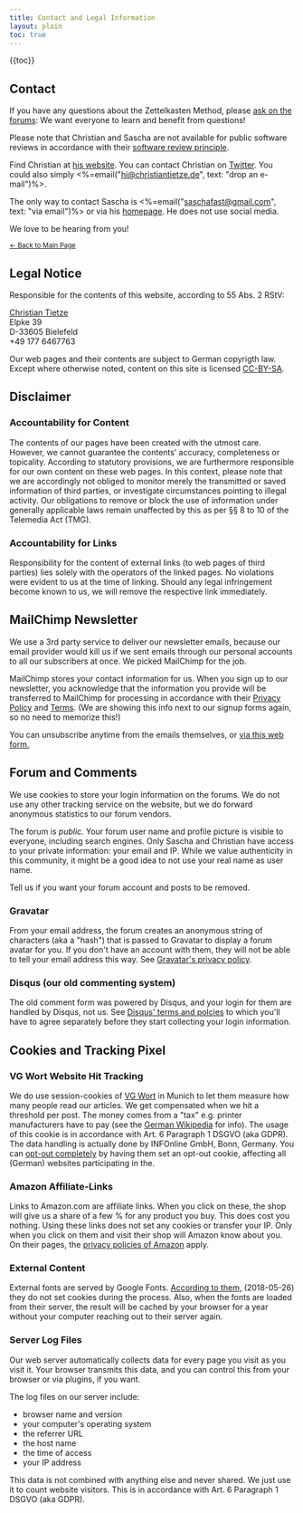 ```yaml
---
title: Contact and Legal Information
layout: plain
toc: true
---
```


{{toc}}


## Contact ##

If you have any questions about the Zettelkasten Method, please <a href="https://forum.zettelkasten.de/">ask on the forums</a>: We want everyone to learn and benefit from questions!

<aside class="note">
    <p>Please note that Christian and Sascha are not available for public software reviews in accordance with their <a href="/our-software-review-policy/">software review principle</a>.</p>
</aside>

Find Christian at <a href="http://christiantietze.de" title="Christian Tietze">his website</a>.
You can contact Christian on
<a href="https://twitter.com/ctietze">Twitter</a>.
You could also simply <%=email("hi@christiantietze.de", text: "drop an e-mail")%>.

The only way to contact Sascha is <%=email("saschafast@gmail.com", text: "via email")%> or via his <a href="http://saschafast.de" lang="de">homepage</a>. He does not use social media.

We love to be hearing from you!

<small><a href="/">&larr; Back to Main Page</a></small>


## Legal Notice ##

Responsible for the contents of this website, according to 55 Abs. 2 RStV:

<p class="vcard">
  <span class="fn"><a href="mailto:christian.tietze@gmail.com" class="email">Christian Tietze</a></span><br/>
  <span class="adr home"><span class="street-address">Elpke 39</span><br/>
  <span class="postal-code">D-33605</span> <span class="locality">Bielefeld</span></span><br/>
  <span class="mobile">+49 177 6467763</span>
</p>

Our web pages and their contents are subject to German copyrigth law. Except where otherwise noted, content on this site is licensed <a rel="license" href="http://creativecommons.org/licenses/by-sa/4.0/">CC-BY-SA</a>.



## Disclaimer ##

### Accountability for Content ###

The contents of our pages have been created with the utmost care. However, we cannot guarantee the contents’ accuracy, completeness or topicality. According to statutory provisions, we are furthermore responsible for our own content on these web pages. In this context, please note that we are accordingly not obliged to monitor merely the transmitted or saved information of third parties, or investigate circumstances pointing to illegal activity. Our obligations to remove or block the use of information under generally applicable laws remain unaffected by this as per §§ 8 to 10 of the Telemedia Act (TMG).

### Accountability for Links ###

Responsibility for the content of external links (to web pages of third parties) lies solely with the operators of the linked pages. No violations were evident to us at the time of linking. Should any legal infringement become known to us, we will remove the respective link immediately.



## MailChimp Newsletter ##

We use a 3rd party service to deliver our newsletter emails, because our email provider would kill us if we sent emails through our personal accounts to all our subscribers at once. We picked MailChimp for the job.

MailChimp stores your contact information for us. When you sign up to our newsletter, you acknowledge that the information you provide will be transferred to MailChimp for processing in accordance with their [Privacy Policy](https://mailchimp.com/legal/privacy/) and [Terms](https://mailchimp.com/legal/terms/). (We are showing this info next to our signup forms again, so no need to memorize this!)

You can unsubscribe anytime from the emails themselves, or [via this web form.](https://christiantietze.us5.list-manage.com/unsubscribe?u=9aad95d757e454078fe42ae23&id=d06cc48a0f)



## Forum and Comments ##

We use cookies to store your login information on the forums. We do not use any other tracking service on the website, but we do forward anonymous statistics to our forum vendors.

The forum is _public._ Your forum user name and profile picture is visible to everyone, including search engines. Only Sascha and Christian have access to your private information: your email and IP. While we value authenticity in this community, it might be a good idea to not use your real name as user name.

Tell us if you want your forum account and posts to be removed.

### Gravatar ###

From your email address, the forum creates an anonymous string of characters (aka a "hash") that is passed to Gravatar to display a forum avatar for you. If you don't have an account with them, they will not be able to tell your email address this way. See <a href="https://automattic.com/privacy/">Gravatar's privacy policy</a>.

### Disqus (our old commenting system) ###

The old comment form was powered by Disqus, and your login for them are handled by Disqus, not us. See <a href="https://help.disqus.com/terms-and-policies">Disqus' terms and polcies</a> to which you'll have to agree separately before they start collecting your login information.</p>




## Cookies and Tracking Pixel ##

### VG Wort Website Hit Tracking ###

We do use session-cookies of <a href="http://vgwort.de/">VG Wort</a> in Munich to let them measure how many people read our articles. We get compensated when we hit a threshold per post. The money comes from a "tax" e.g. printer manufacturers have to pay (see the <a href="https://de.wikipedia.org/wiki/Verwertungsgesellschaft_Wort">German Wikipedia</a> for info). The usage of this cookie is in accordance with Art. 6 Paragraph 1 DSGVO (aka GDPR). The data handling is actually done by INFOnline GmbH, Bonn, Germany. You can <a href="http://optout.ioam.de">opt-out completely</a> by having them set an opt-out cookie, affecting all (German) websites participating in the.


### Amazon Affiliate-Links ###

Links to Amazon.com are affiliate links. When you click on these, the shop will give us a share of a few % for any product you buy. This does cost you nothing. Using these links does not set any cookies or transfer your IP. Only when you click on them and visit their shop will Amazon know about you. On their pages, the <a href="https://www.amazon.com/gp/help/customer/display.html/ref=footer_privacy?ie=UTF8&nodeId=468496">privacy policies of Amazon</a> apply.


### External Content ###

External fonts are served by Google Fonts. <a href="https://developers.google.com/fonts/faq#what_does_using_the_google_fonts_api_mean_for_the_privacy_of_my_users">According to them,</a> (2018-05-26) they do not set cookies during the process. Also, when the fonts are loaded from their server, the result will be cached by your browser for a year without your computer reaching out to their server again.


### Server Log Files ###

Our web server automatically collects data for every page you visit as you visit it. Your browser transmits this data, and you can control this from your browser or via plugins, if you want.

The log files on our server include:

- browser name and version
- your computer's operating system
- the referrer URL
- the host name
- the time of access
- your IP address

This data is not combined with anything else and never shared. We just use it to count website visitors. This is in accordance with Art. 6 Paragraph 1 DSGVO (aka GDPR).
